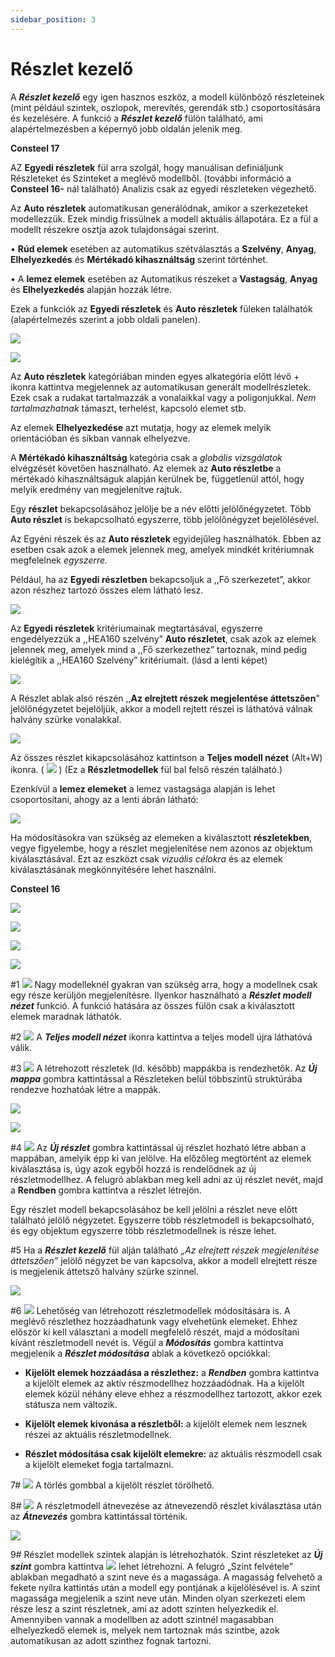 ```yaml
---
sidebar_position: 3
---
```

# Részlet kezelő

<!-- wp:paragraph -->

A _**Részlet kezelő**_ egy igen hasznos eszköz, a modell különböző részleteinek (mint például szintek, oszlopok, merevítés, gerendák stb.) csoportosítására és kezelésére. A funkció a _**Részlet kezelő**_ fülön található, ami alapértelmezésben a képernyő jobb oldalán jelenik meg.

<!-- /wp:paragraph -->

<!-- wp:paragraph -->

**Consteel 17**

<!-- /wp:paragraph -->

<!-- wp:paragraph -->

AZ **Egyedi részletek** fül arra szolgál, hogy manuálisan definiáljunk Részleteket és Szinteket a meglévő modellből. (további információ a **Consteel 16-** nál található) Analízis csak az egyedi részleteken végezhető.

<!-- /wp:paragraph -->

<!-- wp:paragraph -->

Az **Auto részletek** automatikusan generálódnak, amikor a szerkezeteket modellezzük. Ezek mindig frissülnek a modell aktuális állapotára. Ez a fül a modellt részekre osztja azok tulajdonságai szerint.

<!-- /wp:paragraph -->

<!-- wp:paragraph -->

• **Rúd elemek** esetében az automatikus szétválasztás a **Szelvény**, **Anyag**, **Elhelyezkedés** és **Mértékadó kihasználtság** szerint történhet.

<!-- /wp:paragraph -->

<!-- wp:paragraph -->

• A **lemez elemek** esetében az Automatikus részeket a **Vastagság**, **Anyag** és **Elhelyezkedés** alapján hozzák létre.

<!-- /wp:paragraph -->

<!-- wp:paragraph -->

Ezek a funkciók az **Egyedi részletek** és **Auto részletek** füleken találhatók (alapértelmezés szerint a jobb oldali panelen).

<!-- /wp:paragraph -->

<!-- wp:image {"id":71955,"width":"246px","height":"auto","sizeSlug":"full","linkDestination":"none"} -->

![](./img/wp-content-uploads-2024-01-HU-Custom-portions-and-Auto-Portions.png)

<!-- /wp:image -->

<!-- wp:image {"id":72005,"width":"257px","height":"auto","sizeSlug":"full","linkDestination":"none"} -->

![](./img/wp-content-uploads-2024-01-HU-Auto-Portions-and-Custom-portions.png)

<!-- /wp:image -->

<!-- wp:paragraph -->

Az **Auto részletek** kategóriában minden egyes alkategória előtt lévő + ikonra kattintva megjelennek az automatikusan generált modellrészletek. Ezek csak a rudakat tartalmazzák a vonalaikkal vagy a poligonjukkal. _Nem tartalmazhatnak_ támaszt, terhelést, kapcsoló elemet stb.

<!-- /wp:paragraph -->

<!-- wp:paragraph -->

Az elemek **Elhelyezkedése** azt mutatja, hogy az elemek melyik orientációban és síkban vannak elhelyezve.

<!-- /wp:paragraph -->

<!-- wp:paragraph -->

A **Mértékadó kihasználtság** kategória csak a _globális vizsgálatok_ elvégzését követően használható. Az elemek az **Auto részletbe** a mértékadó kihasználtságuk alapján kerülnek be, függetlenül attól, hogy melyik eredmény van megjelenítve rajtuk.

<!-- /wp:paragraph -->

<!-- wp:paragraph -->

Egy **részlet** bekapcsolásához jelölje be a név előtti jelölőnégyzetet. Több **Auto részlet** is bekapcsolható egyszerre, több jelölőnégyzet bejelölésével.

<!-- /wp:paragraph -->

<!-- wp:paragraph -->

Az Egyéni részek és az **Auto részletek** egyidejűleg használhatók. Ebben az esetben csak azok a elemek jelennek meg, amelyek mindkét kritériumnak megfelelnek _egyszerre._

<!-- /wp:paragraph -->

<!-- wp:paragraph -->

Például, ha az **Egyedi részletben** bekapcsoljuk a ,,Fő szerkezetet”, akkor azon részhez tartozó összes elem látható lesz.

<!-- /wp:paragraph -->

<!-- wp:image {"id":71965,"width":"404px","height":"auto","sizeSlug":"full","linkDestination":"none"} -->

![](./img/wp-content-uploads-2024-01-HU-Custom-portions-example.png)

<!-- /wp:image -->

<!-- wp:paragraph -->

Az **Egyedi részletek** kritériumainak megtartásával, egyszerre engedélyezzük a ,,HEA160 szelvény” **Auto részletet**, csak azok az elemek jelennek meg, amelyek mind a ,,Fő szerkezethez” tartoznak, mind pedig kielégítik a ,,HEA160 Szelvény” kritériumait. (lásd a lenti képet)

<!-- /wp:paragraph -->

<!-- wp:image {"id":71985,"width":"407px","height":"auto","sizeSlug":"full","linkDestination":"none"} -->

![](./img/wp-content-uploads-2024-01-HU-Auto-portions-example.png)

<!-- /wp:image -->

<!-- wp:paragraph -->

A Részlet ablak alsó részén ,,**Az elrejtett részek megjelentése áttetszően**" jelölőnégyzetet bejelöljük, akkor a modell rejtett részei is láthatóvá válnak halvány szürke vonalakkal.

<!-- /wp:paragraph -->

<!-- wp:image {"id":71975,"width":"412px","height":"auto","sizeSlug":"full","linkDestination":"none"} -->

![](./img/wp-content-uploads-2024-01-HU-hidden-lines-example.png)

<!-- /wp:image -->

<!-- wp:paragraph -->

Az összes részlet kikapcsolásához kattintson a **Teljes modell nézet** (Alt+W) ikonra. ( ![](./img/wp-content-uploads-2024-01-Auto-Portions-Full-view-tab.png) ) (Ez a **Részletmodellek** fül bal felső részén található.)

<!-- /wp:paragraph -->

<!-- wp:paragraph -->

Ezenkívül a **lemez elemeket** a lemez vastagsága alapján is lehet csoportosítani, ahogy az a lenti ábrán látható:

<!-- /wp:paragraph -->

<!-- wp:image {"id":71995,"width":"409px","height":"auto","sizeSlug":"full","linkDestination":"none"} -->

![](./img/wp-content-uploads-2024-01-HU-Auto-Portions-Plate-element.png)

<!-- /wp:image -->

<!-- wp:paragraph -->

Ha módosításokra van szükség az elemeken a kiválasztott **részletekben**, vegye figyelembe, hogy a részlet megjelenítése nem azonos az objektum kiválasztásával. Ezt az eszközt csak _vizuális célokra_ és az elemek kiválasztásának megkönnyítésére lehet használni.

<!-- /wp:paragraph -->

<!-- wp:paragraph -->

**Consteel 16**

<!-- /wp:paragraph -->

<!-- wp:columns -->

<!-- wp:column {"width":"50%"} -->

<!-- wp:image {"align":"center","id":32609,"width":336,"height":341,"sizeSlug":"full","linkDestination":"media"} -->

[![](https://www.Consteelsoftware.com/wp-content/uploads/2022/02/reszlet_kezelo_parancsok.png)](./img/wp-content-uploads-2022-02-reszlet_kezelo_parancsok.png)

<!-- /wp:image -->

<!-- /wp:column -->

<!-- wp:column {"width":"50%"} -->

<!-- wp:image {"align":"center","id":7811,"width":436,"height":341,"sizeSlug":"full","linkDestination":"media"} -->

[![](https://www.Consteelsoftware.com/wp-content/uploads/2021/04/4-4-portions-1.png)](./img/wp-content-uploads-2021-04-4-4-portions-1.png)

<!-- /wp:image -->

<!-- /wp:column -->

<!-- /wp:columns -->

<!-- wp:image {"align":"right","id":18012,"width":298,"height":239,"sizeSlug":"full","linkDestination":"media"} -->

[![](https://www.Consteelsoftware.com/wp-content/uploads/2021/04/4-2-model-view-submodel-1.png)](./img/wp-content-uploads-2021-04-4-2-model-view-submodel-1.png)

<!-- /wp:image -->

<!-- wp:image {"align":"right","id":18024,"width":398,"height":280,"sizeSlug":"full","linkDestination":"media"} -->

[![](https://www.Consteelsoftware.com/wp-content/uploads/2021/04/4-2-model-view-submodel-select.jpg)](./img/wp-content-uploads-2021-04-4-2-model-view-submodel-select.jpg)

<!-- /wp:image -->

<!-- wp:paragraph -->

\#1 ![](./img/wp-content-uploads-2022-02-reszlet_kezelo_reszet_modell_nezet.png) Nagy modelleknél gyakran van szükség arra, hogy a modellnek csak egy része kerüljön megjelenítésre. Ilyenkor használható a _**Részlet modell nézet**_ funkció. A funkció hatására az összes fülön csak a kiválasztott elemek maradnak láthatók.

<!-- /wp:paragraph -->

<!-- wp:spacer {"height":"1px"} -->

<!-- /wp:spacer -->

<!-- wp:paragraph -->

\#2 ![](./img/wp-content-uploads-2022-02-reszlet_kezelo_teljes_modell_nezet.png) A _**Teljes modell nézet**_ ikonra kattintva a teljes modell újra láthatóvá válik.

<!-- /wp:paragraph -->

<!-- wp:paragraph -->

\#3 ![](./img/wp-content-uploads-2022-02-reszlet_kezelo_uj_mappa.png) A létrehozott részletek (ld. később) mappákba is rendezhetők. Az _**Új mappa**_ gombra kattintással a Részleteken belül többszintű struktúrába rendezve hozhatóak létre a mappák.

<!-- /wp:paragraph -->

<!-- wp:image {"align":"right","id":32694,"width":443,"height":346,"sizeSlug":"full","linkDestination":"media"} -->

[![](https://www.Consteelsoftware.com/wp-content/uploads/2022/02/reszlet_kezelo_kivalaszt.png)](./img/wp-content-uploads-2022-02-reszlet_kezelo_kivalaszt.png)

<!-- /wp:image -->

<!-- wp:image {"align":"right","id":32680,"width":263,"height":110,"sizeSlug":"full","linkDestination":"media"} -->

[![](https://www.Consteelsoftware.com/wp-content/uploads/2022/02/reszlet_kezelo_reszet_neve.png)](./img/wp-content-uploads-2022-02-reszlet_kezelo_reszet_neve.png)

<!-- /wp:image -->

<!-- wp:paragraph -->

\#4 ![](./img/wp-content-uploads-2022-02-reszlet_kezelo_uj_reszlet.png) Az _**Új részlet**_ gombra kattintással új részlet hozható létre abban a mappában, amelyik épp ki van jelölve. Ha előzőleg megtörtént az elemek kiválasztása is, úgy azok egyből hozzá is rendelődnek az új részletmodellhez. A felugró ablakban meg kell adni az új részlet nevét, majd a **Rendben** gombra kattintva a részlet létrejön.

<!-- /wp:paragraph -->

<!-- wp:paragraph -->

Egy részlet modell bekapcsolásához be kell jelölni a részlet neve előtt található jelölő négyzetet. Egyszerre több részletmodell is bekapcsolható, és egy objektum egyszerre több részletmodellnek is része lehet.

<!-- /wp:paragraph -->

<!-- wp:paragraph -->

\#5 Ha a _**Részlet kezelő**_ fül alján található _„Az elrejtett részek megjelenítése áttetszően”_ jelölő négyzet be van kapcsolva, akkor a modell elrejtett része is megjelenik áttetsző halvány szürke színnel.

<!-- /wp:paragraph -->

<!-- wp:spacer {"height":"1px"} -->

<!-- /wp:spacer -->

<!-- wp:image {"align":"right","id":32602,"width":256,"height":190,"sizeSlug":"full","linkDestination":"media"} -->

[![](https://www.Consteelsoftware.com/wp-content/uploads/2022/02/reszlet_kezelo_modositas_tipus.png)](./img/wp-content-uploads-2022-02-reszlet_kezelo_modositas_tipus.png)

<!-- /wp:image -->

<!-- wp:paragraph -->

\#6 ![](./img/wp-content-uploads-2022-02-reszlet_kezelo_modosit.png) Lehetőség van létrehozott részletmodellek módosítására is. A meglévő részlethez hozzáadhatunk vagy elvehetünk elemeket. Ehhez először ki kell választani a modell megfelelő részét, majd a módosítani kívánt részletmodell nevét is. Végül a _**Módosítás**_ gombra kattintva megjelenik a _**Részlet módosítása**_ ablak a következő opciókkal:


- **Kijelölt elemek hozzáadása a részlethez:** a _**Rendben**_ gombra kattintva a kijelölt elemek az aktív részmodellhez hozzáadódnak. Ha a kijelölt elemek közül néhány eleve ehhez a részmodellhez tartozott, akkor ezek státusza nem változik.

- **Kijelölt elemek kivonása a részletből:** a kijelölt elemek nem lesznek részei az aktuális részletmodellnek.

- **Részlet módosítása csak kijelölt elemekre:** az aktuális részmodell csak a kijelölt elemeket fogja tartalmazni.


7# ![](./img/wp-content-uploads-2022-02-reszlet_kezelo_torol.png) A törlés gombbal a kijelölt részlet törölhető.

<!-- /wp:paragraph -->

<!-- wp:paragraph -->

8# ![](./img/wp-content-uploads-2022-02-reszlet_kezelo_atnevez.png) A részletmodell átnevezése az átnevezendő részlet kiválasztása után az _**Átnevezés**_ gombra kattintással történik.

<!-- /wp:paragraph -->

<!-- wp:image {"align":"right","id":32687,"width":229,"height":152,"sizeSlug":"full","linkDestination":"media"} -->

[![](https://www.Consteelsoftware.com/wp-content/uploads/2022/02/reszlet_kezelo_szint_neve.png)](./img/wp-content-uploads-2022-02-reszlet_kezelo_szint_neve.png)

<!-- /wp:image -->

<!-- wp:paragraph -->

9# Részlet modellek szintek alapján is létrehozhatók. Szint részleteket az _**Új szint**_ gombra kattintva ![](./img/wp-content-uploads-2022-02-reszlet_kezelo_uj_szint.png) lehet létrehozni. A felugró „Szint felvétele” ablakban megadható a szint neve és a magassága. A magasság felvehető a fekete nyílra kattintás után a modell egy pontjának a kijelölésével is. A szint magassága megjelenik a szint neve után. Minden olyan szerkezeti elem része lesz a szint részletnek, ami az adott szinten helyezkedik el. Amennyiben vannak a modellben az adott szintnél magasabban elhelyezkedő elemek is, melyek nem tartoznak más szintbe, azok automatikusan az adott szinthez fognak tartozni.